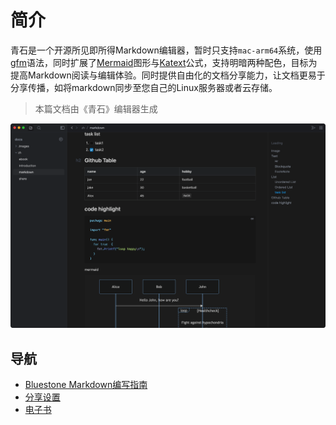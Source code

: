 # 简介

青石是一个开源所见即所得Markdown编辑器，暂时只支持`mac-arm64`系统，使用[gfm](https://github.github.com/gfm/)语法，同时扩展了[Mermaid](https://mermaid.js.org/)图形与[Katext](https://katex.org/)公式，支持明暗两种配色，目标为提高Markdown阅读与编辑体验。同时提供自由化的文档分享能力，让文档更易于分享传播，如将markdown同步至您自己的Linux服务器或者云存储。

> 本篇文档由《青石》编辑器生成

![JB6DVdZ4sDQoNukOhzHdc](../.images/JB6DVdZ4sDQoNukOhzHdc.png)

## 导航

- [Bluestone Markdown编写指南](./markdown.md)
- [分享设置](./share.md)
- [电子书](./ebook.md)
